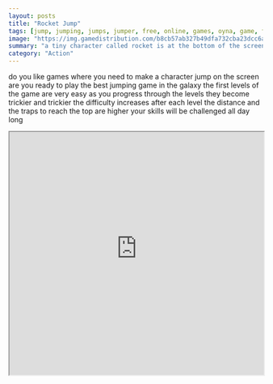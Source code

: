 ```yaml
---
layout: posts
title: "Rocket Jump"
tags: [jump, jumping, jumps, jumper, free, online, games, oyna, game, free, games, play, play, games]
image: "https://img.gamedistribution.com/b8cb57ab327b49dfa732cba23dcc6a14-1280x550.jpeg"
summary: "a tiny character called rocket is at the bottom of the screen and is trying to reach the top of the sky to join its home a nice cozy and quiet cloud the goal is to reach the top of the sky on each level you must jump from platform to platform without falling to the bottom of the screen the platforms are represented by clouds  free online games oyna game free games play play games"
category: "Action"
---
```


do you like games where you need to make a character jump on the screen are you ready to play the best jumping game in the galaxy the first levels of the game are very easy as you progress through the levels they become trickier and trickier the difficulty increases after each level the distance and the traps to reach the top are higher your skills will be challenged all day long

<iframe width="100%" height="480px;" src="https://html5.gamedistribution.com/b8cb57ab327b49dfa732cba23dcc6a14/"></iframe>